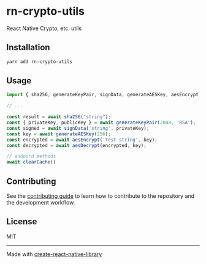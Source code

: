 # rn-crypto-utils

React Native Crypto, etc. utils

## Installation

```sh
yarn add rn-crypto-utils
```

## Usage

```js
import { sha256, generateKeyPair, signData, generateAESKey, aesEncrypt, aesDecrypt, ... } from 'rn-crypto-utils';

// ...

const result = await sha256("string");
const { privateKey, publicKey } = await generateKeyPair(2048, 'RSA');
const signed = await signData('string', privateKey);
const key = await generateAESKey(256);
const encrypted = await aesEncrypt('test string', key);
const decrypted = await aesDecrypt(encrypted, key);

// andoird methods
await clearCache()
```

## Contributing

See the [contributing guide](CONTRIBUTING.md) to learn how to contribute to the repository and the development workflow.

## License

MIT

---

Made with [create-react-native-library](https://github.com/callstack/react-native-builder-bob)
